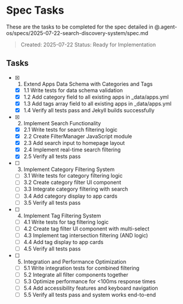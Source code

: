 # Spec Tasks

These are the tasks to be completed for the spec detailed in @.agent-os/specs/2025-07-22-search-discovery-system/spec.md

> Created: 2025-07-22
> Status: Ready for Implementation

## Tasks

- [x] 1. Extend Apps Data Schema with Categories and Tags
  - [x] 1.1 Write tests for data schema validation
  - [x] 1.2 Add category field to all existing apps in _data/apps.yml
  - [x] 1.3 Add tags array field to all existing apps in _data/apps.yml
  - [x] 1.4 Verify all tests pass and Jekyll builds successfully

- [x] 2. Implement Search Functionality
  - [x] 2.1 Write tests for search filtering logic
  - [x] 2.2 Create FilterManager JavaScript module
  - [x] 2.3 Add search input to homepage layout
  - [x] 2.4 Implement real-time search filtering
  - [x] 2.5 Verify all tests pass

- [ ] 3. Implement Category Filtering System
  - [ ] 3.1 Write tests for category filtering logic
  - [ ] 3.2 Create category filter UI component
  - [ ] 3.3 Integrate category filtering with search
  - [ ] 3.4 Add category display to app cards
  - [ ] 3.5 Verify all tests pass

- [ ] 4. Implement Tag Filtering System
  - [ ] 4.1 Write tests for tag filtering logic
  - [ ] 4.2 Create tag filter UI component with multi-select
  - [ ] 4.3 Implement tag intersection filtering (AND logic)
  - [ ] 4.4 Add tag display to app cards
  - [ ] 4.5 Verify all tests pass

- [ ] 5. Integration and Performance Optimization
  - [ ] 5.1 Write integration tests for combined filtering
  - [ ] 5.2 Integrate all filter components together
  - [ ] 5.3 Optimize performance for <100ms response times
  - [ ] 5.4 Add accessibility features and keyboard navigation
  - [ ] 5.5 Verify all tests pass and system works end-to-end